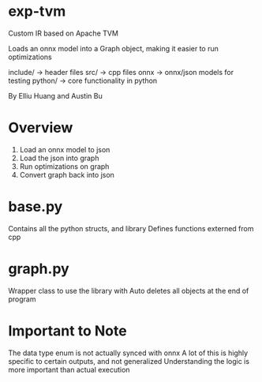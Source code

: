 # exp-tvm

Custom IR based on Apache TVM

Loads an onnx model into a Graph object, making it easier to run optimizations

include/ -> header files
src/ -> cpp files
onnx -> onnx/json models for testing
python/ -> core functionality in python

By Elliu Huang and Austin Bu

# Overview
1. Load an onnx model to json 
2. Load the json into graph
3. Run optimizations on graph
4. Convert graph back into json

# base.py
Contains all the python structs, and library
Defines functions externed from cpp

# graph.py
Wrapper class to use the library with
Auto deletes all objects at the end of program

# Important to Note
The data type enum is not actually synced with onnx
A lot of this is highly specific to certain outputs, and not generalized
Understanding the logic is more important than actual execution